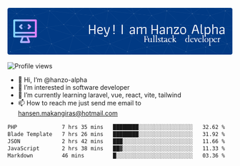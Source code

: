 ![Header](./github-header-image.png)

![Profile views](https://gpvc.arturio.dev/hanzo-alpha)

- 👋 Hi, I’m @hanzo-alpha
- 👀 I’m interested in software developer
- 🌱 I’m currently learning laravel, vue, react, vite, tailwind
- 📫 How to reach me just send me email to hansen.makangiras@hotmail.com 

<!---
hanzo-alpha/hanzo-alpha is a ✨ special ✨ repository because its `README.md` (this file) appears on your GitHub profile.
You can click the Preview link to take a look at your changes.
--->

<!--START_SECTION:waka-->

```text
PHP              7 hrs 35 mins   ████████░░░░░░░░░░░░░░░░░   32.62 %
Blade Template   7 hrs 26 mins   ████████░░░░░░░░░░░░░░░░░   31.92 %
JSON             2 hrs 42 mins   ███░░░░░░░░░░░░░░░░░░░░░░   11.66 %
JavaScript       2 hrs 38 mins   ██▓░░░░░░░░░░░░░░░░░░░░░░   11.33 %
Markdown         46 mins         █░░░░░░░░░░░░░░░░░░░░░░░░   03.36 %
```

<!--END_SECTION:waka-->
